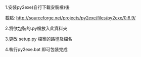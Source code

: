 1.安裝py2exe(自行下載安裝檔)後

載點:
http://sourceforge.net/projects/py2exe/files/py2exe/0.6.9/

2.將欲包裝的.py檔放入此資料夾

3.更改 setup.py 檔案的路徑及檔名

4.執行py2exe.bat 即可包裝完成

